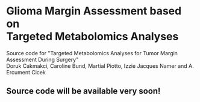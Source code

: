 #  Glioma Margin Assessment based on <br/>Targeted Metabolomics Analyses 
Source code for "Targeted Metabolomics Analyses for Tumor Margin Assessment During Surgery"<br/>
Doruk Cakmakci, Caroline Bund, Martial Piotto, Izzie Jacques Namer and A. Ercument Cicek


## Source code will be available very soon!
